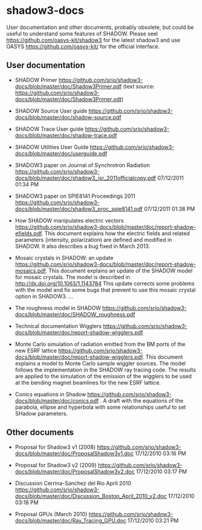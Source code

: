 # shadow3-docs

User documentation and other documents, probably obsolete, but could be useful to understand some features of SHADOW. Please seel https://github.com/oasys-kit/shadow3 for the latest shadow3 and use OASYS https://github.com/oasys-kit/ for the official interface. 

User documentation
------------------

- SHADOW Primer  https://github.com/srio/shadow3-docs/blob/master/doc/Shadow3Primer.pdf (text source: https://github.com/srio/shadow3-docs/blob/master/doc/Shadow3Primer.odt)

- SHADOW Source User guide https://github.com/srio/shadow3-docs/blob/master/doc/shadow-source.pdf

- SHADOW Trace User guide https://github.com/srio/shadow3-docs/blob/master/doc/shadow-trace.pdf

- SHADOW Utilities User Guide https://github.com/srio/shadow3-docs/blob/master/doc/userguide.pdf

- SHADOW3 paper on Journal of Synchrotron Radiation https://github.com/srio/shadow3-docs/blob/master/doc/shadow3_jsr_2011officialcopy.pdf
07/12/2011 01:34 PM

- SHADOW3 paper on SPIE8141 Proceedings 2011 https://github.com/srio/shadow3-docs/blob/master/doc/shadow3_proc_spie8141.pdf
07/12/2011 01:38 PM

- How SHADOW manipulates electric vectors https://github.com/srio/shadow3-docs/blob/master/doc/report-shadow-efields.pdf. This document explains how the electric fields and related parameters (intensity, polarization) are defined and modified in SHADOW. It also describes a bug fixed in March 2013.

- Mosaic crystals in SHADOW: an update https://github.com/srio/shadow3-docs/blob/master/doc/report-shadow-mosaics.pdf. This document explains an update of the SHADOW model for mosaic crystals. The model is described in http://dx.doi.org/10.1063/1.1143784 This update corrects some problems with the model and fix some bugs that prevent to use this mosaic crystal option in SHADOW3. ...

- The roughness model in SHADOW https://github.com/srio/shadow3-docs/blob/master/doc/SHADOW_roughness.pdf

- Technical documentation Wigglers https://github.com/srio/shadow3-docs/blob/master/doc/report-shadow-wigglers.pdf

- Monte Carlo simulation of radiation emitted from the BM ports of the new ESRF lattice https://github.com/srio/shadow3-docs/blob/master/doc/report-shadow-wigglers.pdf. This document explains a model to Monte Carlo sample wiggler sources. The model follows the implementation in the SHADOW ray tracing code. The results are applied to the simulation of the emission of the wigglers to be used at the bending magnet beamlines for the new ESRF lattice.

- Conics equations in Shadow https://github.com/srio/shadow3-docs/blob/master/doc/conics.pdf . A draft with the equations of the parabola, ellipse and hyperbola with some relationships useful to set SHadow parameters.  


Other documents 
---------------
- Proposal for Shadow3 v1 (2008) https://github.com/srio/shadow3-docs/blob/master/doc/ProposalShadow3v1.doc
17/12/2010 03:16 PM

- Proposal for Shadow3 v2 (2009) https://github.com/srio/shadow3-docs/blob/master/doc/ProposalShadow3v2.doc
17/12/2010 03:17 PM

- Discussion Cerrina-Sanchez del Rio April 2010 https://github.com/srio/shadow3-docs/blob/master/doc/Discussion_Boston_April_2010_v2.doc
17/12/2010 03:18 PM

- Proposal GPUs (March 2010) https://github.com/srio/shadow3-docs/blob/master/doc/Ray_Tracing_GPU.doc
17/12/2010 03:21 PM

